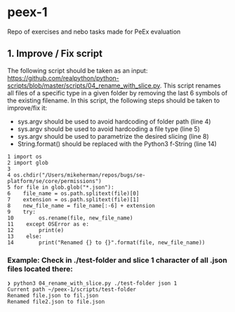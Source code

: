 # peex-1
Repo of exercises and nebo tasks made for PeEx evaluation

## 1. Improve / Fix script

The following script should be taken as an input: https://github.com/realpython/python-scripts/blob/master/scripts/04_rename_with_slice.py. This script renames all files of a specific type in a given folder by removing the last 6 symbols of the existing filename. In this script, the following steps should be taken to improve/fix it:

* sys.argv should be used to avoid hardcoding of folder path (line 4)
* sys.argv should be used to avoid hardcoding a file type (line 5)
* sys.argv should be used to parametrize the desired slicing (line 8)
* String.format() should be replaced with the Python3 f-String (line 14)

```
1 import os
2 import glob
3
4 os.chdir("/Users/mikeherman/repos/bugs/se-platform/se/core/permissions")
5 for file in glob.glob("*.json"):
6    file_name = os.path.splitext(file)[0]
7    extension = os.path.splitext(file)[1]
8    new_file_name = file_name[:-6] + extension
9    try:
10        os.rename(file, new_file_name)
11    except OSError as e:
12        print(e)
13    else:
14        print("Renamed {} to {}".format(file, new_file_name))
```

### Example: Check in ./test-folder and slice 1 character of all .json files located there:
```
❯ python3 04_rename_with_slice.py ./test-folder json 1
Current path ~/peex-1/scripts/test-folder
Renamed file.json to fil.json
Renamed file2.json to file.json
```